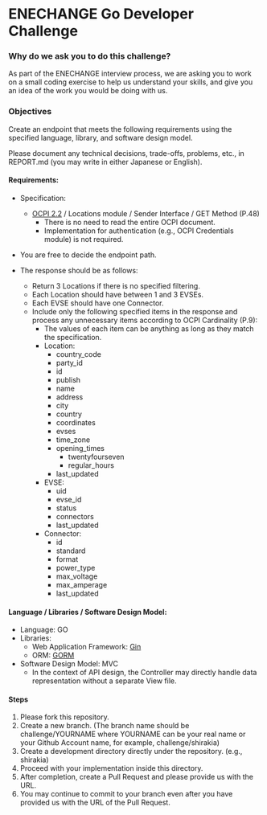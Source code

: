 ENECHANGE Go Developer Challenge
====

### Why do we ask you to do this challenge?

As part of the ENECHANGE interview process, we are asking you to work on a small coding exercise to help us understand your skills, and give you an idea of the work you would be doing with us.

### Objectives

Create an endpoint that meets the following requirements using the specified language, library, and software design model.

Please document any technical decisions, trade-offs, problems, etc., in REPORT.md (you may write in either Japanese or English).

#### Requirements:
-  Specification:
   - [OCPI 2.2](https://evroaming.org/app/uploads/2020/06/OCPI-2.2-d2.pdf) / Locations module / Sender Interface / GET Method (P.48)
      - There is no need to read the entire OCPI document.
      - Implementation for authentication (e.g., OCPI Credentials module) is not required.

- You are free to decide the endpoint path.

- The response should be as follows:
  - Return 3 Locations if there is no specified filtering.
  - Each Location should have between 1 and 3 EVSEs.
  - Each EVSE should have one Connector.
  - Include only the following specified items in the response and process any unnecessary items according to OCPI Cardinality (P.9):
    - The values of each item can be anything as long as they match the specification.
    - Location:
      - country_code
      - party_id
      - id
      - publish
      - name
      - address
      - city
      - country
      - coordinates
      - evses
      - time_zone
      - opening_times
          - twentyfourseven
          - regular_hours
      - last_updated
    - EVSE:
      - uid
      - evse_id
      - status
      - connectors
      - last_updated
    - Connector:
      - id
      - standard
      - format
      - power_type
      - max_voltage
      - max_amperage
      - last_updated

#### Language / Libraries / Software Design Model:
- Language: GO
- Libraries:
  - Web Application Framework: [Gin](https://gin-gonic.com/)
  - ORM: [GORM](https://gorm.io/)
- Software Design Model: MVC
  - In the context of API design, the Controller may directly handle data representation without a separate View file.

#### Steps
1. Please fork this repository.
2. Create a new branch. (The branch name should be challenge/YOURNAME where YOURNAME can be your real name or your Github Account name, for example, challenge/shirakia)
3. Create a development directory directly under the repository. (e.g., shirakia)
4. Proceed with your implementation inside this directory.
5. After completion, create a Pull Request and please provide us with the URL.
6. You may continue to commit to your branch even after you have provided us with the URL of the Pull Request.